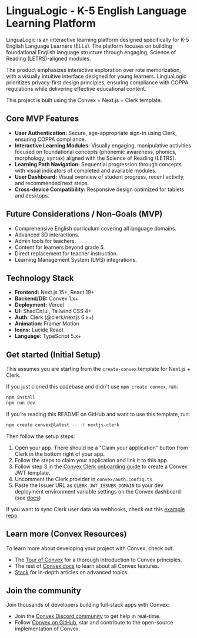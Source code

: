 # LinguaLogic - K-5 English Language Learning Platform

LinguaLogic is an interactive learning platform designed specifically for K-5 English Language Learners (ELLs). The platform focuses on building foundational English language structure through engaging, Science of Reading (LETRS)-aligned modules.

The product emphasizes interactive exploration over rote memorization, with a visually intuitive interface designed for young learners. LinguaLogic prioritizes privacy-first design principles, ensuring compliance with COPPA regulations while delivering effective educational content.

This project is built using the Convex + Next.js + Clerk template.

## Core MVP Features

*   **User Authentication:** Secure, age-appropriate sign-in using Clerk, ensuring COPPA compliance.
*   **Interactive Learning Modules:** Visually engaging, manipulative activities focused on foundational concepts (phonemic awareness, phonics, morphology, syntax) aligned with the Science of Reading (LETRS).
*   **Learning Path Navigation:** Sequential progression through concepts with visual indicators of completed and available modules.
*   **User Dashboard:** Visual overview of student progress, recent activity, and recommended next steps.
*   **Cross-device Compatibility:** Responsive design optimized for tablets and desktops.

## Future Considerations / Non-Goals (MVP)

*   Comprehensive English curriculum covering all language domains.
*   Advanced 3D interactions.
*   Admin tools for teachers.
*   Content for learners beyond grade 5.
*   Direct replacement for teacher instruction.
*   Learning Management System (LMS) integrations.

## Technology Stack

*   **Frontend:** Next.js 15+, React 19+
*   **Backend/DB:** Convex 1.x+
*   **Deployment:** Vercel
*   **UI:** ShadCn/ui, Tailwind CSS 4+
*   **Auth:** Clerk (@clerk/nextjs 6.x+)
*   **Animation:** Framer Motion
*   **Icons:** Lucide React
*   **Language:** TypeScript 5.x+

## Get started (Initial Setup)

This assumes you are starting from the `create-convex` template for Next.js + Clerk.

If you just cloned this codebase and didn't use `npm create convex`, run:

```bash
npm install
npm run dev
```

If you're reading this README on GitHub and want to use this template, run:

```bash
npm create convex@latest -- -t nextjs-clerk
```

Then follow the setup steps:

1.  Open your app. There should be a "Claim your application" button from Clerk in the bottom right of your app.
2.  Follow the steps to claim your application and link it to this app.
3.  Follow step 3 in the [Convex Clerk onboarding guide](https://docs.convex.dev/auth/clerk#get-started) to create a Convex JWT template.
4.  Uncomment the Clerk provider in `convex/auth.config.ts`
5.  Paste the Issuer URL as `CLERK_JWT_ISSUER_DOMAIN` to your dev deployment environment variable settings on the Convex dashboard (see [docs](https://docs.convex.dev/auth/clerk#configuring-dev-and-prod-instances))

If you want to sync Clerk user data via webhooks, check out this [example repo](https://github.com/thomasballinger/convex-clerk-users-table/).

## Learn more (Convex Resources)

To learn more about developing your project with Convex, check out:

*   The [Tour of Convex](https://docs.convex.dev/get-started) for a thorough introduction to Convex principles.
*   The rest of [Convex docs](https://docs.convex.dev/) to learn about all Convex features.
*   [Stack](https://stack.convex.dev/) for in-depth articles on advanced topics.

## Join the community

Join thousands of developers building full-stack apps with Convex:

*   Join the [Convex Discord community](https://convex.dev/community) to get help in real-time.
*   Follow [Convex on GitHub](https://github.com/get-convex/), star and contribute to the open-source implementation of Convex.